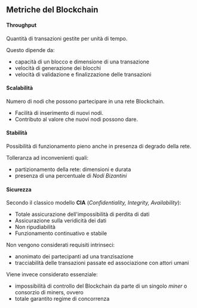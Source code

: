 ## Metriche del Blockchain

#### Throughput

Quantità di transazioni gestite per unità di tempo.

Questo dipende da:
* capacità di un blocco e dimensione di una transazione
* velocità di generazione dei blocchi
* velocità di validazione e finalizzazione delle transazioni

#### Scalabilità

Numero di nodi che possono partecipare in una rete Blockchain.

* Facilità di inserimento di nuovi nodi.
* Contributo al valore che nuovi nodi possono dare.

#### Stabilità

Possibilità di funzionamento pieno anche in presenza di degrado della rete.

Tolleranza ad inconvenienti quali:
* partizionamento della rete: dimensioni e durata
* presenza di una percentuale di _Nodi Bizantini_


#### Sicurezza

Secondo il classico modello **CIA** (_Confidentiality, Integrity, Availability_):

* Totale assicurazione dell'impossibilità di perdita di dati
* Assicurazione sulla veridicità dei dati
* Non ripudiabilità
* Funzionamento continuativo e stabile

Non vengono considerati requisiti intrinseci:
* anonimato dei partecipanti ad una tranzìsazione
* tracciabilità delle transazioni passate ed associazione con attori umani

Viene invece considerato essenziale:
* impossibilità di controllo del Blockchain da parte di un singolo _miner_ o consorzio di miners, ovvero
* totale garantito regime di concorrenza
